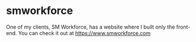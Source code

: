 # smworkforce
One of my clients, SM Workforce, has a website where I built only the front-end. You can check it out at https://www.smworkforce.com
